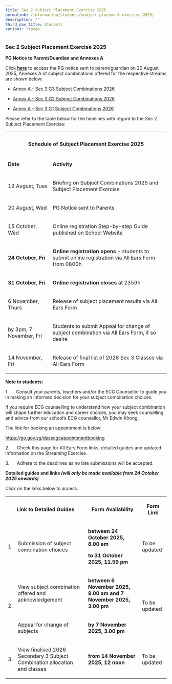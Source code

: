 ```yaml
---
title: Sec 2 Subject Placement Exercise 2025
permalink: /information/students/subject-placement-exercise-2025/
description: ""
third_nav_title: Students
variant: tiptap
---
```

<h3>Sec 2 Subject Placement Exercise 2025</h3>
<p><strong>PG Notice to Parent/Guardian and Annexes A</strong>
</p>
<p>Click <strong><a href="/files/Letter_to_Parent___Subject_Combination_2026_and_Subject_Placement_Exercise.pdf" rel="noopener noreferrer nofollow" target="_blank">here</a></strong> to
access the PG notice sent to parent/guardian on 20 August 2025, Annexes
A of subject combinations offered for the respective streams are shown
below:</p>
<ul data-tight="true" class="tight">
<li>
<p><a href="/files/Annex_A___Sec_3_G3_Subject_Combinations_2026.pdf" rel="noopener nofollow" target="_blank">Annex A - Sec 3 G3 Subject Combinations 2026</a>
</p>
</li>
<li>
<p><a href="/files/Annex_A___Sec_3_G2_Subject_Combinations_2026.pdf" rel="noopener nofollow" target="_blank">Annex A - Sec 3 G2 Subject Combinations 2026</a>
</p>
</li>
<li>
<p><a href="/files/Annex_A___Sec_3_G1_Subject_Combinations_2026.pdf" rel="noopener nofollow" target="_blank">Annex A - Sec 3 G1 Subject Combinations 2026</a>
</p>
</li>
</ul>
<p>Please refer to the table below for the timelines with regard to the Sec
2 Subject Placement Exercise:</p>
<table style="minWidth: 75px">
<colgroup>
<col>
<col>
<col>
</colgroup>
<tbody>
<tr>
<th rowspan="1" colspan="3">
<h4><strong>Schedule of Subject Placement Exercise 2025</strong></h4>
</th>
</tr>
<tr>
<td rowspan="1" colspan="1">
<p><strong>Date</strong>
</p>
</td>
<td rowspan="1" colspan="2">
<p><strong>Activity</strong>
</p>
</td>
</tr>
<tr>
<td rowspan="1" colspan="1">
<p>19 August, Tues</p>
</td>
<td rowspan="1" colspan="2">
<p>Briefing on Subject Combinations 2025 and Subject Placement Exercise</p>
</td>
</tr>
<tr>
<td rowspan="1" colspan="1">
<p>20 August, Wed</p>
</td>
<td rowspan="1" colspan="2">
<p>PG Notice sent to Parents</p>
</td>
</tr>
<tr>
<td rowspan="1" colspan="1">
<p>15 October, Wed</p>
</td>
<td rowspan="1" colspan="2">
<p>Online registration Step-by-step Guide published on School Website</p>
</td>
</tr>
<tr>
<td rowspan="1" colspan="1">
<p><strong>24 October, Fri</strong>
</p>
</td>
<td rowspan="1" colspan="2">
<p><strong>Online registration</strong>  <strong>opens</strong> - students to
submit online registration via All Ears Form from 0800h</p>
</td>
</tr>
<tr>
<td rowspan="1" colspan="1">
<p><strong>31 October, Fri</strong>
</p>
</td>
<td rowspan="1" colspan="2">
<p><strong>Online registration closes</strong> at 2359h</p>
</td>
</tr>
<tr>
<td rowspan="1" colspan="1">
<p>6 November, Thurs</p>
</td>
<td rowspan="1" colspan="2">
<p>Release of subject placement results via All Ears Form</p>
</td>
</tr>
<tr>
<td rowspan="1" colspan="1">
<p>by 3pm, 7 November, Fri</p>
</td>
<td rowspan="1" colspan="2">
<p>Students to submit Appeal for change of subject combination via All Ears
Form, if so desire</p>
</td>
</tr>
<tr>
<td rowspan="1" colspan="1">
<p>14 November, Fri</p>
</td>
<td rowspan="1" colspan="2">
<p>Release of final list of 2026 Sec 3 Classes via All Ears Form</p>
</td>
</tr>
</tbody>
</table>
<p><strong>Note to students:</strong>
</p>
<p>1.&nbsp;&nbsp;&nbsp;&nbsp;&nbsp; Consult your parents, teachers and/or
the ECG Counsellor to guide you in making an informed decision for your
subject combination choices.</p>
<p>If you require ECG counselling to understand how your subject combination
will shape further education and career choices, you may seek counselling
and advice from our school’s ECG counsellor, Mr Edwin Khong.</p>
<p>The link for booking an appointment is below:</p>
<p><a href="https://go.gov.sg/dssecgcappointmentbooking" rel="noopener noreferrer nofollow" target="_blank">https://go.gov.sg/dssecgcappointmentbooking</a>
</p>
<p>2.&nbsp;&nbsp;&nbsp;&nbsp;&nbsp; Check this page for All Ears Form links,
detailed guides and updated information on the Streaming Exercise.</p>
<p>3.&nbsp;&nbsp;&nbsp;&nbsp;&nbsp; Adhere to the deadlines as no late submissions
will be accepted.</p>
<p><strong>Detailed guides and links <em>(will only be made available from 24 October 2025 onwards)</em></strong>
</p>
<p>Click on the links below to access.</p>
<table style="minWidth: 100px">
<colgroup>
<col>
<col>
<col>
<col>
</colgroup>
<tbody>
<tr>
<th rowspan="1" colspan="2">
<p>Link to Detailed Guides</p>
</th>
<th rowspan="1" colspan="1">
<p>Form Availability</p>
</th>
<th rowspan="1" colspan="1">
<p>Form Link</p>
</th>
</tr>
<tr>
<td rowspan="1" colspan="1">
<p>1.</p>
</td>
<td rowspan="1" colspan="1">
<p>Submission of subject combination choices</p>
</td>
<td rowspan="1" colspan="1">
<p><strong>between 24 October 2025, 8.00 am</strong>
</p>
<p><strong>to 31 October 2025, 11.59 pm</strong>
</p>
</td>
<td rowspan="1" colspan="1">
<p>To be updated</p>
</td>
</tr>
<tr>
<td rowspan="2" colspan="1">
<p>2.</p>
</td>
<td rowspan="1" colspan="1">
<p>View subject combination offered and acknowledgement</p>
<p></p>
</td>
<td rowspan="1" colspan="1">
<p><strong>between 6 November 2025, 9.00 am and 7 November 2025, 3.00 pm</strong>
</p>
</td>
<td rowspan="2" colspan="1">
<p>To be updated</p>
</td>
</tr>
<tr>
<td rowspan="1" colspan="1">
<p>Appeal for change of subjects</p>
</td>
<td rowspan="1" colspan="1">
<p><strong>by 7 November 2025, 3.00 pm</strong>
</p>
</td>
</tr>
<tr>
<td rowspan="1" colspan="1">
<p>3.</p>
</td>
<td rowspan="1" colspan="1">
<p>View finalised 2026 Secondary 3 Subject Combination allocation and classes</p>
</td>
<td rowspan="1" colspan="1">
<p><strong>from 14 November 2025, 12 noon</strong>
</p>
</td>
<td rowspan="1" colspan="1">
<p>To be updated</p>
</td>
</tr>
</tbody>
</table>
<p></p>